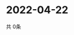 # 2022-04-22
  共 0条

  <!-- BEGIN -->
  <!-- 最后更新时间Fri Apr 22 2022 00:33:30 GMT+0000 (Coordinated Universal Time) -->
  
  <!-- END -->
  
  
